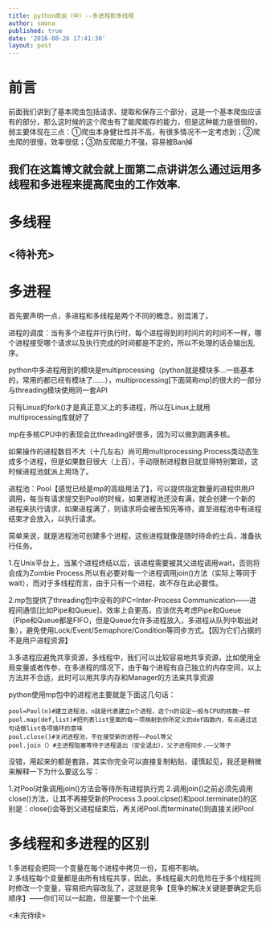 ```yaml
---
title: python爬虫（中）--多进程和多线程
author: smona
published: true
date: '2016-08-26 17:41:30'
layout: post
---
```


# 前言  

前面我们讲到了基本爬虫包括请求、提取和保存三个部分，这是一个基本爬虫应该有的部分，那么这时候的这个爬虫有了能爬能存的能力，但是这种能力是很弱的，弱主要体现在三点：①爬虫本身健壮性并不高，有很多情况不一定考虑到；②爬虫爬的很慢，效率很低；③防反爬能力不强，容易被Ban掉

我们在这篇博文就会就上面第二点讲讲怎么通过运用多线程和多进程来提高爬虫的工作效率.
----------


# 多线程  
<待补充>
----------


# 多进程  
首先要声明一点，多进程和多线程是两个不同的概念，别混淆了。  

进程的调度：当有多个进程并行执行时，每个进程得到的时间片的时间不一样，哪个进程接受哪个请求以及执行完成的时间都是不定的，所以不处理的话会输出乱序。  

python中多进程用到的模块是multiprocessing（python就是模块多...一些基本的，常用的都已经有模块了......），multiprocessing[下面简称mp]的很大的一部分与threading模块使用同一套API  

只有Linux的fork()才是真正意义上的多进程，所以在Linux上就用multiprocessing库就好了  

mp在多核CPU中的表现会比threading好很多，因为可以做到跑满多核。  

如果操作的进程数目不大（十几左右）尚可用multiprocessing.Process类动态生成多个进程，但是如果数目很大（上百），手动限制进程数目就显得特别繁琐，这时候进程池就派上用场了。  

进程池：Pool【感觉已经是mp的高级用法了】，可以提供指定数量的进程供用户调用，每当有请求提交到Pool的时候，如果进程池还没有满，就会创建一个新的进程来执行请求，如果进程满了，则请求将会被告知先等待，直至进程池中有进程结束才会放入，以执行请求。  

简单来说，就是进程池可创建多个进程，这些进程就像是随时待命的士兵，准备执行任务。  

1.在Unix平台上，当某个进程终结以后，该进程需要被其父进程调用wait，否则将会成为Zombie Process.所以有必要对每一个进程调用join()方法（实际上等同于wait），而对于多线程而言，由于只有一个进程，故不存在此必要性。  

2.mp包提供了threading包中没有的IPC=Inter-Process Communication——进程间通信[比如Pipe和Queue]，效率上会更高，应该优先考虑Pipe和Queue（Pipe和Queue都是FIFO，但是Queue允许多进程放入，多进程从队列中取出对象），避免使用Lock/Event/Semaphore/Condition等同步方式。【因为它们占据的不是用户进程资源】  

3.多进程应避免共享资源，多线程中，我们可以比较容易地共享资源，比如使用全局变量或者传参，在多进程的情况下，由于每个进程有自己独立的内存空间，以上方法并不合适，此时可以用共享内存和Manager的方法来共享资源  

python使用mp包中的进程池主要就是下面这几句话：

```
pool=Pool(n)#建立进程池，n就是代表建立n个进程，这个n的设定一般与CPU的核数一样  
pool.map(def,list)#把列表list里面的每一项映射到你所定义的def函数内，有点通过这句话做list各项循环的意味  
pool.close()#关闭进程池，不在接受新的进程——Pool等父  
pool.join（）#主进程阻塞等待子进程退出（安全退出），父子进程同步.——父等子  
```

没错，用起来的都是套路，其实你完全可以直接复制粘贴，谨慎起见，我还是稍微来解释一下为什么要这么写：  

1.对Pool对象调用join()方法会等待所有进程执行完
2.调用join()之前必须先调用close()方法，让其不再接受新的Process
3.pool.clpse()和pool.terminate()的区别是：close()会等到父进程结束后，再关闭Pool.而terminate()则直接关闭Pool

# 多线程和多进程的区别

1.多进程会把同一个变量在每个进程中拷贝一份，互相不影响。  
2.多线程每个变量都是由所有线程共享，因此，多线程最大的危险在于多个线程同时修改一个变量，容易把内容改乱了，这就是竞争【竞争的解决关键是要确定先后顺序】——你们可以一起跑，但是要一个个出来.  

<未完待续>
